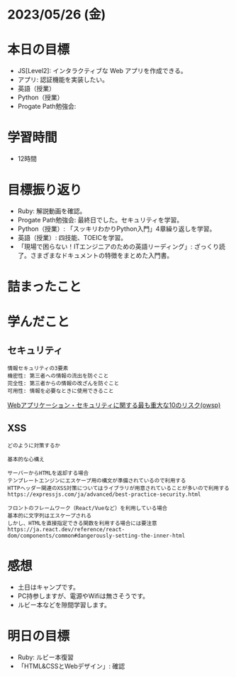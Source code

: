 # 2023/05/26 (金)

# 本日の目標

- JS[Level2]: インタラクティブな Web アプリを作成できる。
- アプリ: 認証機能を実装したい。
- 英語（授業）
- Python（授業）
- Progate Path勉強会:

# 学習時間
- 12時間

# 目標振り返り

- Ruby: 解説動画を確認。
- Progate Path勉強会: 最終日でした。セキュリティを学習。
- Python（授業）: 「スッキリわかりPython入門」4章繰り返しを学習。
- 英語（授業）: 四技能、TOEICを学習。
- 「現場で困らない！ITエンジニアのための英語リーディング」: ざっくり読了。さまざまなドキュメントの特徴をまとめた入門書。

# 詰まったこと

# 学んだこと

## セキュリティ

```
情報セキュリティの3要素
機密性: 第三者への情報の流出を防ぐこと
完全性: 第三者からの情報の改ざんを防ぐこと
可用性: 情報を必要なときに使用できること
```
[Webアプリケーション・セキュリティに関する最も重大な10のリスク(owsp)](https://owasp.org/Top10/ja/)

## XSS

```
どのように対策するか

基本的な心構え

サーバーからHTMLを返却する場合
テンプレートエンジンにエスケープ用の構文が準備されているので利用する
HTTPヘッダー関連のXSS対策についてはライブラリが用意されていることが多いので利用する
https://expressjs.com/ja/advanced/best-practice-security.html

フロントのフレームワーク（React/Vueなど）を利用している場合
基本的に文字列はエスケープされる
しかし、HTMLを直接指定できる関数を利用する場合には要注意
https://ja.react.dev/reference/react-dom/components/common#dangerously-setting-the-inner-html
```

# 感想

- 土日はキャンプです。
- PC持参しますが、電源やWifiは無さそうです。
- ルビー本などを隙間学習します。

# 明日の目標

- Ruby: ルビー本復習
- 「HTML&CSSとWebデザイン」: 確認
